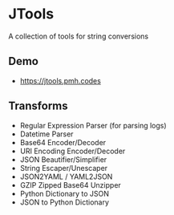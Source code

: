 # JTools
A collection of tools for string conversions

## Demo
* https://jtools.pmh.codes

## Transforms
* Regular Expression Parser (for parsing logs)
* Datetime Parser
* Base64 Encoder/Decoder
* URI Encoding Encoder/Decoder
* JSON Beautifier/Simplifier
* String Escaper/Unescaper
* JSON2YAML / YAML2JSON
* GZIP Zipped Base64 Unzipper
* Python Dictionary to JSON
* JSON to Python Dictionary
